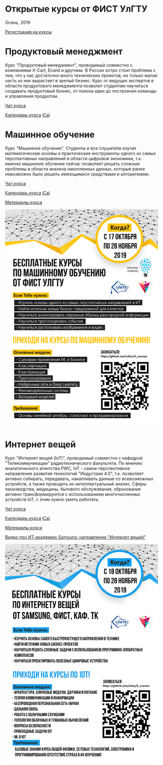# Открытые курсы от ФИСТ УлГТУ
Осень, 2019

[Регистрация на курсы](https://docs.google.com/forms/d/e/1FAIpQLScwbDPbOm7N9gOb3xTn6PItltEjIhRLgcvaYi13SUCjvx4VZA/viewform)


# Продуктовый менеджмент

Курс "Продуктовый менеджмент", проводимый совместно с компаниями X-Cart, Ecwid и другими. В России остро стоит проблема с тем, что у нас достаточно много технических проектов, но только малая часть из них вырастает в зрелый бизнес. Курс от ведущих экспертов в области продуктового менеджмента позволит студентам научиться создавать продуктовый бизнес, от поиска идеи до построения команды и управления продуктом.

[Чат курса](https://t.me/ulstu_xcart_pm_course)

[Календарь курса](https://calendar.google.com/calendar/embed?src=976r20g9vafutsgo9c2ci1ek1s%40group.calendar.google.com&ctz=Europe%2FSamara)
[iCal](https://calendar.google.com/calendar/ical/976r20g9vafutsgo9c2ci1ek1s%40group.calendar.google.com/public/basic.ics)


# Машинное обучение

Курс "Машинное обучение". Студенты и все слушатели изучат математические основы и практические инструменты одного из самых перспективных направлений в области цифровой экономики, т.к. именно машинное обучение сейчас позволяет решать сложные проблемы в области анализа накопленных данных, которые ранее невозможно было решить имеющимися средствами и алгоритмами.

[Чат курса](https://t.me/ulstu_ml_course)

[Календарь курса](https://calendar.google.com/calendar/embed?src=b2buqaktrkpegambgsrffh4188%40group.calendar.google.com&ctz=Europe%2FSamara)
[iCal](https://calendar.google.com/calendar/ical/b2buqaktrkpegambgsrffh4188%40group.calendar.google.com/public/basic.ics)

[Материалы курса](https://github.com/ulstu/robotics_ml)

![ML poster](img/ml.png)


# Интернет вещей

Курс "Интернет вещей (IoT)", проводимый совместно с кафедрой "Телекоммуникации" радиотехнического факультета. По мнению аналитического агентства PWC, IoT - самое перспективное направление развития технологий "Индустрии 4.0", т.к. позволяет активно собирать, передавать, накапливать данные со всевозможных устройств, а также проводить их интеллектуальный анализ. Сферы производства, медицины, бытового обслуживания, образования активно трансформируются с использованием многочисленных устройств IoT, с этим нужно уметь работать.

[Чат курса](https://t.me/ulstu_iot_course)

[Календарь курса](https://calendar.google.com/calendar/embed?src=89s87gm9iqj9q58vgrbb4uaulc%40group.calendar.google.com&ctz=Europe%2FSamara)
   [iCal](https://calendar.google.com/calendar/ical/89s87gm9iqj9q58vgrbb4uaulc%40group.calendar.google.com/public/basic.ics)

[Материалы курса](https://github.com/ulstu/iot)

[Видео про ИТ-академию Samsung, направление "Интернет вещей"](https://www.youtube.com/watch?v=3pQ7urP7U4I)

![IoT poster](img/iot.png)

